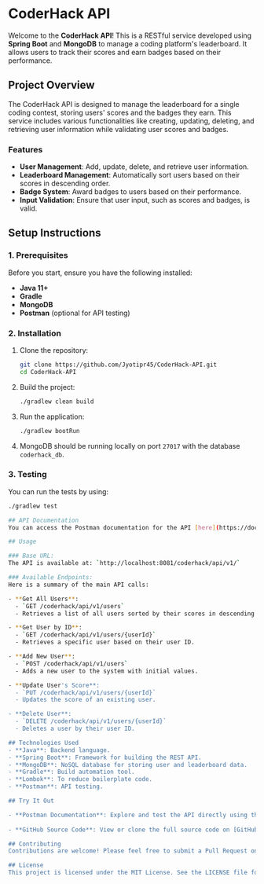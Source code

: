 # CoderHack API

Welcome to the **CoderHack API**! This is a RESTful service developed using **Spring Boot** and **MongoDB** to manage a coding platform's leaderboard. It allows users to track their scores and earn badges based on their performance. 

## Project Overview

The CoderHack API is designed to manage the leaderboard for a single coding contest, storing users' scores and the badges they earn. This service includes various functionalities like creating, updating, deleting, and retrieving user information while validating user scores and badges.

### Features
- **User Management**: Add, update, delete, and retrieve user information.
- **Leaderboard Management**: Automatically sort users based on their scores in descending order.
- **Badge System**: Award badges to users based on their performance.
- **Input Validation**: Ensure that user input, such as scores and badges, is valid.

## Setup Instructions

### 1. Prerequisites
Before you start, ensure you have the following installed:
- **Java 11+**
- **Gradle**
- **MongoDB**
- **Postman** (optional for API testing)

### 2. Installation
1. Clone the repository:
    ```bash
    git clone https://github.com/Jyotipr45/CoderHack-API.git
    cd CoderHack-API
    ```

2. Build the project:
    ```bash
    ./gradlew clean build
    ```

3. Run the application:
    ```bash
    ./gradlew bootRun
    ```

4. MongoDB should be running locally on port `27017` with the database `coderhack_db`.

### 3. Testing
You can run the tests by using:
```bash
./gradlew test

## API Documentation
You can access the Postman documentation for the API [here](https://documenter.getpostman.com/view/26482679/2sAXqpA4R1).

## Usage

### Base URL:
The API is available at: `http://localhost:8081/coderhack/api/v1/`

### Available Endpoints:
Here is a summary of the main API calls:

- **Get All Users**: 
  - `GET /coderhack/api/v1/users`
  - Retrieves a list of all users sorted by their scores in descending order.

- **Get User by ID**: 
  - `GET /coderhack/api/v1/users/{userId}`
  - Retrieves a specific user based on their user ID.

- **Add New User**: 
  - `POST /coderhack/api/v1/users`
  - Adds a new user to the system with initial values.

- **Update User's Score**: 
  - `PUT /coderhack/api/v1/users/{userId}`
  - Updates the score of an existing user.

- **Delete User**: 
  - `DELETE /coderhack/api/v1/users/{userId}`
  - Deletes a user by their user ID.

## Technologies Used
- **Java**: Backend language.
- **Spring Boot**: Framework for building the REST API.
- **MongoDB**: NoSQL database for storing user and leaderboard data.
- **Gradle**: Build automation tool.
- **Lombok**: To reduce boilerplate code.
- **Postman**: API testing.

## Try It Out

- **Postman Documentation**: Explore and test the API directly using the [Postman Documentation](https://documenter.getpostman.com/view/26482679/2sAXqpA4R1).
  
- **GitHub Source Code**: View or clone the full source code on [GitHub](https://github.com/Jyotipr45/CoderHack-API). Feel free to fork the repository and contribute!

## Contributing
Contributions are welcome! Please feel free to submit a Pull Request on [GitHub](https://github.com/Jyotipr45/CoderHack-API).

## License
This project is licensed under the MIT License. See the LICENSE file for more details.
